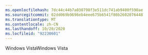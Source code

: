 ```yaml
---
ms.openlocfilehash: 7dc44c44b7a030798f3e511dc741ab9400f590ae
ms.sourcegitcommit: 02dd069b9696eb4eee675b6541f86b2602076448
ms.translationtype: MT
ms.contentlocale: zh-CN
ms.lasthandoff: 10/20/2020
ms.locfileid: "92230601"
---
```

<span data-ttu-id="1e98c-101">Windows Vista</span><span class="sxs-lookup"><span data-stu-id="1e98c-101">Windows Vista</span></span>